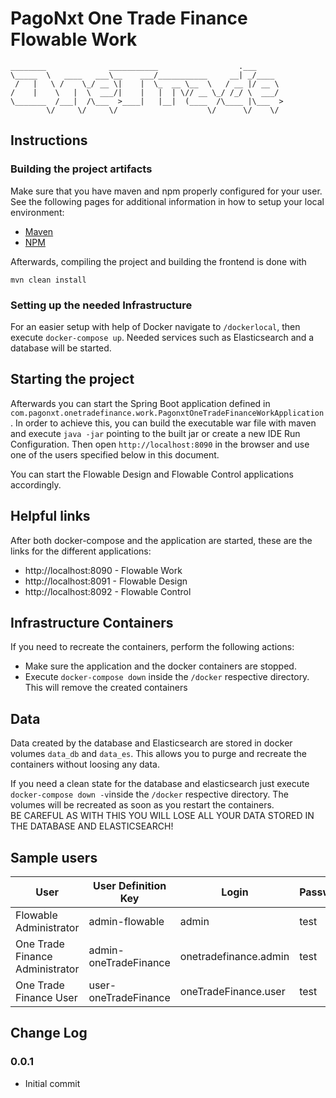 # PagoNxt One Trade Finance Flowable Work

```
________              ___________                  .___      
\_____  \   ____   ___\__    ___/___________     __| _/____  
 /   |   \ /    \_/ __ \|    |  \_  __ \__  \   / __ |/ __ \ 
/    |    \   |  \  ___/|    |   |  | \// __ \_/ /_/ \  ___/ 
\_______  /___|  /\___  >____|   |__|  (____  /\____ |\___  >
        \/     \/     \/                    \/      \/    \/ 
```

## Instructions

### Building the project artifacts

Make sure that you have maven and npm properly configured for your user. See the following pages for additional information
in how to setup your local environment:

- [Maven](https://wiki.flowable.com/display/ITKB/Maven+Repository)
- [NPM](https://wiki.flowable.com/display/ITKB/NPM+Repository)

Afterwards, compiling the project and building the frontend is done with

`mvn clean install`

### Setting up the needed Infrastructure

For an easier setup with help of Docker navigate to `/dockerlocal`, then execute `docker-compose up`. Needed services such as 
Elasticsearch and a database will be started.

## Starting the project
Afterwards you can start the Spring Boot application defined in `com.pagonxt.onetradefinance.work.PagonxtOneTradeFinanceWorkApplication`. In order to achieve this,
you can build the executable war file with maven and execute `java -jar` pointing to the built jar or create a new IDE Run Configuration. 
Then open `http://localhost:8090` in the browser and use one of the users specified below in this document.

You can start the Flowable Design and Flowable Control applications accordingly.

## Helpful links
After both docker-compose and the application are started, these are the links for the different applications:

- http://localhost:8090 - Flowable Work
- http://localhost:8091 - Flowable Design
- http://localhost:8092 - Flowable Control

## Infrastructure Containers
If you need to recreate the containers, perform the following actions:
- Make sure the application and the docker containers are stopped.
- Execute `docker-compose down` inside the `/docker` respective directory. This will remove the created containers

## Data
Data created by the database and Elasticsearch are stored in docker volumes `data_db` and `data_es`.
This allows you to purge and recreate the containers without loosing any data.

If you need a clean state for the database and elasticsearch just execute `docker-compose down -v`inside the `/docker` respective directory.
The volumes will be recreated as soon as you restart the containers.  
BE CAREFUL AS WITH THIS YOU WILL LOSE ALL YOUR DATA STORED IN THE DATABASE AND ELASTICSEARCH!

## Sample users
| User                            | User Definition Key   | Login                 | Password |
|---------------------------------|-----------------------|-----------------------|----------|
| Flowable Administrator          | admin-flowable        | admin                 | test     |
| One Trade Finance Administrator | admin-oneTradeFinance | onetradefinance.admin | test     |
| One Trade Finance User          | user-oneTradeFinance  | oneTradeFinance.user  | test     |

## Change Log

### 0.0.1
- Initial commit

